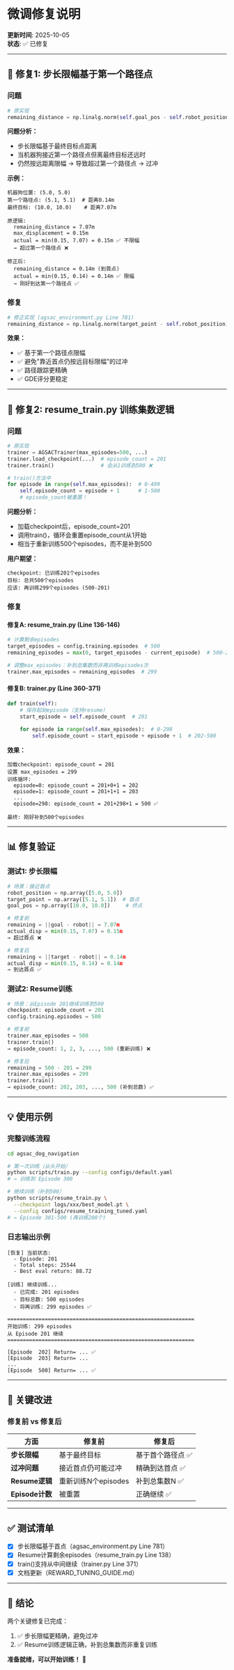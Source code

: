 # 微调修复说明

**更新时间**: 2025-10-05  
**状态**: ✅ 已修复

---

## 🔧 修复1: 步长限幅基于第一个路径点

### **问题**
```python
# 原实现
remaining_distance = np.linalg.norm(self.goal_pos - self.robot_position)
```

**问题分析：**
- 步长限幅基于最终目标点距离
- 当机器狗接近第一个路径点但离最终目标还远时
- 仍然按远距离限幅 → 导致超过第一个路径点 → 过冲

**示例：**
```
机器狗位置: (5.0, 5.0)
第一个路径点: (5.1, 5.1)  # 距离0.14m
最终目标: (10.0, 10.0)    # 距离7.07m

原逻辑:
  remaining_distance = 7.07m
  max_displacement = 0.15m
  actual = min(0.15, 7.07) = 0.15m ✅ 不限幅
  → 超过第一个路径点 ❌

修正后:
  remaining_distance = 0.14m (到首点)
  actual = min(0.15, 0.14) = 0.14m ✅ 限幅
  → 刚好到达第一个路径点 ✅
```

### **修复**
```python
# 修正实现 (agsac_environment.py Line 781)
remaining_distance = np.linalg.norm(target_point - self.robot_position)
```

**效果：**
- ✅ 基于第一个路径点限幅
- ✅ 避免"靠近首点仍按远目标限幅"的过冲
- ✅ 路径跟踪更精确
- ✅ GDE评分更稳定

---

## 🔧 修复2: resume_train.py 训练集数逻辑

### **问题**
```python
# 原实现
trainer = AGSACTrainer(max_episodes=500, ...)
trainer.load_checkpoint(...)  # episode_count = 201
trainer.train()               # 会从1训练到500 ❌

# train()方法中
for episode in range(self.max_episodes):  # 0-499
    self.episode_count = episode + 1      # 1-500
    # episode_count被重置！
```

**问题分析：**
- 加载checkpoint后，episode_count=201
- 调用train()，循环会重置episode_count从1开始
- 相当于重新训练500个episodes，而不是补到500

**用户期望：**
```
checkpoint: 已训练201个episodes
目标: 总共500个episodes
应该: 再训练299个episodes (500-201)
```

### **修复**

#### **修复A: resume_train.py (Line 136-146)**
```python
# 计算剩余episodes
target_episodes = config.training.episodes  # 500
remaining_episodes = max(0, target_episodes - current_episode)  # 500-201=299

# 调整max_episodes：补到总集数而非再训练episodes次
trainer.max_episodes = remaining_episodes  # 299
```

#### **修复B: trainer.py (Line 360-371)**
```python
def train(self):
    # 保存起始episode（支持resume）
    start_episode = self.episode_count  # 201
    
    for episode in range(self.max_episodes):  # 0-298
        self.episode_count = start_episode + episode + 1  # 202-500
```

**效果：**
```
加载checkpoint: episode_count = 201
设置 max_episodes = 299
训练循环:
  episode=0: episode_count = 201+0+1 = 202
  episode=1: episode_count = 201+1+1 = 203
  ...
  episode=298: episode_count = 201+298+1 = 500 ✅

最终: 刚好补到500个episodes
```

---

## 📊 修复验证

### **测试1: 步长限幅**
```python
# 场景：接近首点
robot_position = np.array([5.0, 5.0])
target_point = np.array([5.1, 5.1])  # 首点
goal_pos = np.array([10.0, 10.0])     # 终点

# 修复前
remaining = ||goal - robot|| = 7.07m
actual_disp = min(0.15, 7.07) = 0.15m
→ 超过首点 ❌

# 修复后
remaining = ||target - robot|| = 0.14m
actual_disp = min(0.15, 0.14) = 0.14m
→ 到达首点 ✅
```

### **测试2: Resume训练**
```python
# 场景：从Episode 201继续训练到500
checkpoint: episode_count = 201
config.training.episodes = 500

# 修复前
trainer.max_episodes = 500
trainer.train()
→ episode_count: 1, 2, 3, ..., 500 (重新训练) ❌

# 修复后
remaining = 500 - 201 = 299
trainer.max_episodes = 299
trainer.train()
→ episode_count: 202, 203, ..., 500 (补到总数) ✅
```

---

## 💡 使用示例

### **完整训练流程**
```bash
cd agsac_dog_navigation

# 第一次训练（从头开始）
python scripts/train.py --config configs/default.yaml
# → 训练到 Episode 300

# 继续训练（补到500）
python scripts/resume_train.py \
  --checkpoint logs/xxx/best_model.pt \
  --config configs/resume_training_tuned.yaml
# → Episode 301-500 (再训练200个)
```

### **日志输出示例**
```
[恢复] 当前状态:
  - Episode: 201
  - Total steps: 25544
  - Best eval return: 88.72

[训练] 继续训练...
  - 已完成: 201 episodes
  - 目标总数: 500 episodes
  - 将再训练: 299 episodes ✅

============================================================
开始训练: 299 episodes
从 Episode 201 继续
============================================================

[Episode  202] Return= ... ✅
[Episode  203] Return= ...
...
[Episode  500] Return= ... ✅
```

---

## 🎯 关键改进

### **修复前 vs 修复后**

| 方面 | 修复前 | 修复后 |
|------|--------|--------|
| **步长限幅** | 基于最终目标 | 基于首个路径点 ✅ |
| **过冲问题** | 接近首点仍可能过冲 | 精确到达首点 ✅ |
| **Resume逻辑** | 重新训练N个episodes | 补到总集数N ✅ |
| **Episode计数** | 被重置 | 正确继续 ✅ |

---

## ✅ 测试清单

- [x] 步长限幅基于首点（agsac_environment.py Line 781）
- [x] Resume计算剩余episodes（resume_train.py Line 138）
- [x] train()支持从中间继续（trainer.py Line 371）
- [x] 文档更新（REWARD_TUNING_GUIDE.md）

---

## 📌 结论

两个关键修复已完成：
1. ✅ 步长限幅更精确，避免过冲
2. ✅ Resume训练逻辑正确，补到总集数而非重复训练

**准备就绪，可以开始训练！** 🚀
